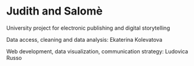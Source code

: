# Judith and Salomè
University project for electronic publishing and digital storytelling


Data access, cleaning and data analysis: Ekaterina Kolevatova


Web development, data visualization, communication strategy: Ludovica Russo
